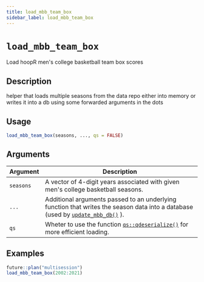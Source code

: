 ```yaml
---
title: load_mbb_team_box
sidebar_label: load_mbb_team_box
---
```

# `load_mbb_team_box`

Load hoopR men's college basketball team box scores


## Description

helper that loads multiple seasons from the data repo either into memory
 or writes it into a db using some forwarded arguments in the dots


## Usage

```r
load_mbb_team_box(seasons, ..., qs = FALSE)
```


## Arguments

Argument      |Description
------------- |----------------
`seasons`     |     A vector of 4-digit years associated with given men's college basketball seasons.
`...`     |     Additional arguments passed to an underlying function that writes the season data into a database (used by [`update_mbb_db()`](#updatembbdb()) ).
`qs`     |     Wheter to use the function [`qs::qdeserialize()`](#qs::qdeserialize()) for more efficient loading.


## Examples

```r
future::plan("multisession")
load_mbb_team_box(2002:2021)
```



